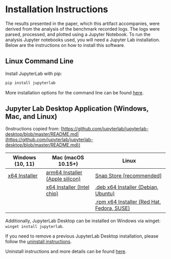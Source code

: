 # Installation Instructions
The results presented in the paper, which this artifact accompanies, were derived from the analysis of the benchmark recorded logs. The logs were parsed, processed, and plotted using a Jupyter Notebook. To run the analysis Jupyter notebooks used, you will need a Jupyter Lab installation. Below are the instructions on how to install this software. 

## Linux Command Line
Install JupyterLab with pip:

```bash
pip install jupyterlab
```

More installation options for the command line can be found [here]().

## Jupyter Lab Desktop Application (Windows, Mac, and Linux)
 (Instructions copied from: [https://github.com/jupyterlab/jupyterlab-desktop/blob/master/README.md](https://github.com/jupyterlab/jupyterlab-desktop/blob/master/README.md))

| Windows (10, 11)                                                                                                            | Mac (macOS 10.15+)                                                                                                                            | Linux                                                                                                                                                   |
| --------------------------------------------------------------------------------------------------------------------------- | --------------------------------------------------------------------------------------------------------------------------------------------- | ------------------------------------------------------------------------------------------------------------------------------------------------------- |
| [x64 Installer](https://github.com/jupyterlab/jupyterlab-desktop/releases/latest/download/JupyterLab-Setup-Windows-x64.exe) | [arm64 Installer (Apple silicon)](https://github.com/jupyterlab/jupyterlab-desktop/releases/latest/download/JupyterLab-Setup-macOS-arm64.dmg) | [Snap Store [recommended]](https://snapcraft.io/jupyterlab-desktop)                                                                                     |
|                                                                                                                             | [x64 Installer (Intel chip)](https://github.com/jupyterlab/jupyterlab-desktop/releases/latest/download/JupyterLab-Setup-macOS-x64.dmg)        | [.deb x64 Installer (Debian, Ubuntu)](https://github.com/jupyterlab/jupyterlab-desktop/releases/latest/download/JupyterLab-Setup-Debian-x64.deb)        |
|                                                                                                                             |                                                                                                                                               | [.rpm x64 Installer (Red Hat, Fedora, SUSE)](https://github.com/jupyterlab/jupyterlab-desktop/releases/latest/download/JupyterLab-Setup-Fedora-x64.rpm) |

Additionally, JupyterLab Desktop can be installed on Windows via winget: `winget install jupyterlab`.

If you need to remove a previous JupyterLab Desktop installation, please follow the [uninstall instructions](user-guide.md#uninstalling-jupyterlab-desktop).

Uninstall instructions and more details can be found [here](https://github.com/jupyterlab/jupyterlab-desktop?tab=readme-ov-file#installation).

